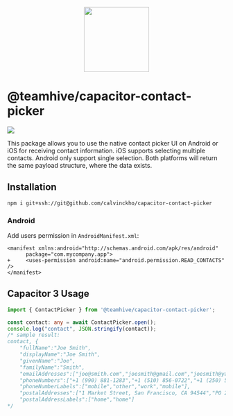 <p align="center">
    <img width="150px" src="https://user-images.githubusercontent.com/13732623/63229908-7d8a8100-c1d3-11e9-955e-31aff33d07e1.png">
</p>

# @teamhive/capacitor-contact-picker

<img src="https://img.shields.io/npm/v/teamhive/capacitor-contact-picker?style=flat-square" />

This package allows you to use the native contact picker UI on Android or iOS for receiving contact information. iOS supports selecting multiple contacts. Android only support single selection. Both platforms will return the same payload structure, where the data exists.

## Installation
```
npm i git+ssh://git@github.com/calvinckho/capacitor-contact-picker
```

### Android
Add users permission in `AndroidManifest.xml`:
```
<manifest xmlns:android="http://schemas.android.com/apk/res/android"
      package="com.mycompany.app">
+     <uses-permission android:name="android.permission.READ_CONTACTS" />
</manifest>    
```

## Capacitor 3 Usage
```ts
import { ContactPicker } from '@teamhive/capacitor-contact-picker';

const contact: any = await ContactPicker.open();
console.log("contact", JSON.stringify(contact));
/* sample result: 
contact, {
    "fullName":"Joe Smith",
    "displayName":"Joe Smith",
    "givenName":"Joe",
    "familyName":"Smith",
    "emailAddresses":["joe@smith.com","joesmith@gmail.com","joesmith@yahoo.com"],
    "phoneNumbers":["+1 (990) 881-1283","+1 (510) 856-0722","+1 (250) 551-0748","+18009811483"],
    "phoneNumberLabels":["mobile","other","work","mobile"],
    "postalAddresses":["1 Market Street, San Francisco, CA 94544","PO 21064 Oakland, CA 94080"],
    "postalAddressLabels":["home","home"]
*/

```
